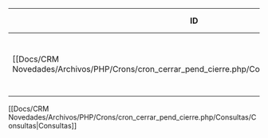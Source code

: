 
| ID<br>                                                                                       | Tipo   | Archivo Origen                                                                                                    | Modulo Funcional | Base de Datos    | Tablas Afectadas | Joins | Objetivo                                                          | Impacto   | Observacion |
| -------------------------------------------------------------------------------------------- | ------ | ----------------------------------------------------------------------------------------------------------------- | ---------------- | ---------------- | ---------------- | ----- | ----------------------------------------------------------------- | --------- | ----------- |
| [[Docs/CRM Novedades/Archivos/PHP/Crons/cron_cerrar_pend_cierre.php/Consultas/UPDATE/Q001\|Q001]] | UPDATE | [[Docs/CRM Novedades/Archivos/PHP/Crons/cron_cerrar_pend_cierre.php/Consultas/Consultas\|cron_cerrar_pend_cierre.php]] | Baja automática  | gyssrl_novedades | sw_operaciones   | -     | Baja las operaciones caducadas cambiando estado a 1 y motivo a 39 | Escritura |             |

[[Docs/CRM Novedades/Archivos/PHP/Crons/cron_cerrar_pend_cierre.php/Consultas/Consultas|Consultas]]